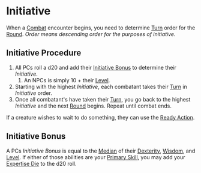 # Initiative

When a [Combat](Combat.md) encounter begins, you need to determine [Turn](../Core%20Procedures/Turn.md) order for the [Round](../Core%20Procedures/Round.md).
*Order means descending order for the purposes of initiative.*

## Initiative Procedure

1. All PCs roll a d20 and add their [Initiative Bonus](Initiative.md#Initiative%20Bonus) to determine their *Initiative*.
	1. An NPCs is simply 10 + their [Level](../../Player%20Characters/Derived%20Statistics/Level.md).
2. Starting with the highest *Initiative*, each combatant takes their [Turn](../Core%20Procedures/Turn.md) in *Initiative* order.
3. Once all combatant's have taken their [Turn](../Core%20Procedures/Turn.md), you go back to the highest *Initiative* and the next [Round](../Core%20Procedures/Round.md) begins. Repeat until combat ends.

If a creature wishes to wait to do something, they can use the [Ready Action](Reaction.md#Ready).

## Initiative Bonus

A PCs *Initiative Bonus* is equal to the [Median](../Core%20Procedures/Half.md#Median) of their [Dexterity](../../Player%20Characters/The%20Ability%20Scores/Dexterity.md), [Wisdom](../../Player%20Characters/The%20Ability%20Scores/Wisdom.md), and [Level](../../Player%20Characters/Derived%20Statistics/Level.md). If either of those abilities are your [Primary Skill](../../Player%20Characters/Backgrounds/Primary%20Skill.md), you may add your [Expertise Die](../../Player%20Characters/Backgrounds/Primary%20Skill.md#Expertise%20Die) to the d20 roll.
